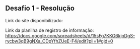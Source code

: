## Desafio 1 - Resolução

Link do site disponibilizado: 

Link da planilha de registro de informação: https://docs.google.com/spreadsheets/d/15sFg7KKG6kjnDgS-rycbw3qB9gNXa_CDpYfhZUeE-F4/edit?pli=1#gid=0
